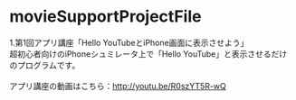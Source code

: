 movieSupportProjectFile
=======================
1.第1回アプリ講座「Hello YouTubeとiPhone画面に表示させよう」<br/>
超初心者向けのiPhoneシュミレータ上で「Hello YouTube」と表示させるだけのプログラムです。<br/>
<br/>
アプリ講座の動画はこちら：http://youtu.be/R0szYT5R-wQ
